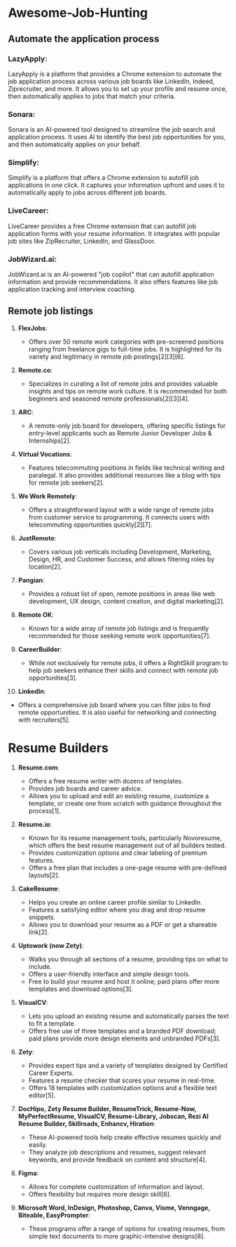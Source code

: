 # Awesome-Job-Hunting

## Automate the application process

### LazyApply:
LazyApply is a platform that provides a Chrome extension to automate the job application process across various job boards like LinkedIn, Indeed, Ziprecruiter, and more.
It allows you to set up your profile and resume once, then automatically applies to jobs that match your criteria.

### Sonara:
Sonara is an AI-powered tool designed to streamline the job search and application process.
It uses AI to identify the best job opportunities for you, and then automatically applies on your behalf.

### Simplify:
Simplify is a platform that offers a Chrome extension to autofill job applications in one click.
It captures your information upfront and uses it to automatically apply to jobs across different job boards.

### LiveCareer:
LiveCareer provides a free Chrome extension that can autofill job application forms with your resume information.
It integrates with popular job sites like ZipRecruiter, LinkedIn, and GlassDoor.

### JobWizard.ai:
JobWizard.ai is an AI-powered "job copilot" that can autofill application information and provide recommendations.
It also offers features like job application tracking and interview coaching.

## Remote job listings

1. **FlexJobs**:
   - Offers over 50 remote work categories with pre-screened positions ranging from freelance gigs to full-time jobs. It is highlighted for its variety and legitimacy in remote job postings[2][3][6].

2. **Remote.co**:
   - Specializes in curating a list of remote jobs and provides valuable insights and tips on remote work culture. It is recommended for both beginners and seasoned remote professionals[2][3][4].

3. **ARC**:
   - A remote-only job board for developers, offering specific listings for entry-level applicants such as Remote Junior Developer Jobs & Internships[2].

4. **Virtual Vocations**:
   - Features telecommuting positions in fields like technical writing and paralegal. It also provides additional resources like a blog with tips for remote job seekers[2].

5. **We Work Remotely**:
   - Offers a straightforward layout with a wide range of remote jobs from customer service to programming. It connects users with telecommuting opportunities quickly[2][7].

6. **JustRemote**:
   - Covers various job verticals including Development, Marketing, Design, HR, and Customer Success, and allows filtering roles by location[2].

7. **Pangian**:
   - Provides a robust list of open, remote positions in areas like web development, UX design, content creation, and digital marketing[2].

8. **Remote OK**:
   - Known for a wide array of remote job listings and is frequently recommended for those seeking remote work opportunities[7].

9. **CareerBuilder**:
   - While not exclusively for remote jobs, it offers a RightSkill program to help job seekers enhance their skills and connect with remote job opportunities[3].

10. **LinkedIn**:
   - Offers a comprehensive job board where you can filter jobs to find remote opportunities. It is also useful for networking and connecting with recruiters[5].

# Resume Builders

1. **Resume.com**:
   - Offers a free resume writer with dozens of templates.
   - Provides job boards and career advice.
   - Allows you to upload and edit an existing resume, customize a template, or create one from scratch with guidance throughout the process[1].

2. **Resume.io**:
   - Known for its resume management tools, particularly Novoresume, which offers the best resume management out of all builders tested.
   - Provides customization options and clear labeling of premium features.
   - Offers a free plan that includes a one-page resume with pre-defined layouts[2].

3. **CakeResume**:
   - Helps you create an online career profile similar to LinkedIn.
   - Features a satisfying editor where you drag and drop resume snippets.
   - Allows you to download your resume as a PDF or get a shareable link[2].

4. **Uptowork (now Zety)**:
   - Walks you through all sections of a resume, providing tips on what to include.
   - Offers a user-friendly interface and simple design tools.
   - Free to build your resume and host it online; paid plans offer more templates and download options[3].

5. **VisualCV**:
   - Lets you upload an existing resume and automatically parses the text to fit a template.
   - Offers free use of three templates and a branded PDF download; paid plans provide more design elements and unbranded PDFs[3].

6. **Zety**:
   - Provides expert tips and a variety of templates designed by Certified Career Experts.
   - Features a resume checker that scores your resume in real-time.
   - Offers 18 templates with customization options and a flexible text editor[5].

7. **DocHipo, Zety Resume Builder, ResumeTrick, Resume-Now, MyPerfectResume, VisualCV, Resume-Library, Jobscan, Rezi AI Resume Builder, Skillroads, Enhancv, Hiration**:
   - These AI-powered tools help create effective resumes quickly and easily.
   - They analyze job descriptions and resumes, suggest relevant keywords, and provide feedback on content and structure[4].

8. **Figma**:
   - Allows for complete customization of information and layout.
   - Offers flexibility but requires more design skill[6].

9. **Microsoft Word, InDesign, Photoshop, Canva, Visme, Venngage, Biteable, EasyPrompter**:
   - These programs offer a range of options for creating resumes, from simple text documents to more graphic-intensive designs[8].

